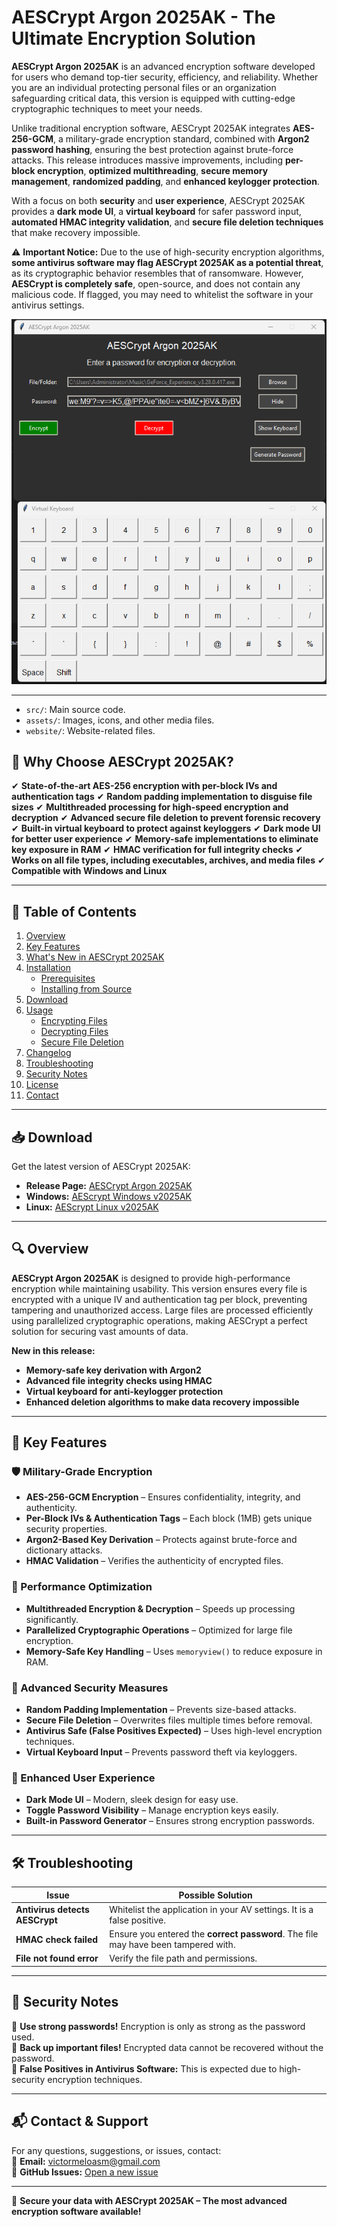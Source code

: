 # AESCrypt Argon 2025AK - The Ultimate Encryption Solution

**AESCrypt Argon 2025AK** is an advanced encryption software developed for users who demand top-tier security, efficiency, and reliability. Whether you are an individual protecting personal files or an organization safeguarding critical data, this version is equipped with cutting-edge cryptographic techniques to meet your needs.

Unlike traditional encryption software, AESCrypt 2025AK integrates **AES-256-GCM**, a military-grade encryption standard, combined with **Argon2 password hashing**, ensuring the best protection against brute-force attacks. This release introduces massive improvements, including **per-block encryption**, **optimized multithreading**, **secure memory management**, **randomized padding**, and **enhanced keylogger protection**.

With a focus on both **security** and **user experience**, AESCrypt 2025AK provides a **dark mode UI**, a **virtual keyboard** for safer password input, **automated HMAC integrity validation**, and **secure file deletion techniques** that make recovery impossible.

⚠️ **Important Notice:** Due to the use of high-security encryption algorithms, **some antivirus software may flag AESCrypt 2025AK as a potential threat**, as its cryptographic behavior resembles that of ransomware. However, **AESCrypt is completely safe**, open-source, and does not contain any malicious code. If flagged, you may need to whitelist the software in your antivirus settings.

![Screenshot](assets/screen.png)

---

- `src/`: Main source code.
- `assets/`: Images, icons, and other media files.
- `website/`: Website-related files.


## 🚀 Why Choose AESCrypt 2025AK?

✔ **State-of-the-art AES-256 encryption with per-block IVs and authentication tags**
✔ **Random padding implementation to disguise file sizes**
✔ **Multithreaded processing for high-speed encryption and decryption**
✔ **Advanced secure file deletion to prevent forensic recovery**
✔ **Built-in virtual keyboard to protect against keyloggers**
✔ **Dark mode UI for better user experience**
✔ **Memory-safe implementations to eliminate key exposure in RAM**
✔ **HMAC verification for full integrity checks**
✔ **Works on all file types, including executables, archives, and media files**
✔ **Compatible with Windows and Linux**

---

## 📜 Table of Contents

1. [Overview](#overview)
2. [Key Features](#key-features)
3. [What's New in AESCrypt 2025AK](#whats-new-in-aescrypt-2025ak)
4. [Installation](#installation)
   - [Prerequisites](#prerequisites)
   - [Installing from Source](#installing-from-source)
5. [Download](#download)
6. [Usage](#usage)
   - [Encrypting Files](#encrypting-files)
   - [Decrypting Files](#decrypting-files)
   - [Secure File Deletion](#secure-file-deletion)
7. [Changelog](#changelog)
8. [Troubleshooting](#troubleshooting)
9. [Security Notes](#security-notes)
10. [License](#license)
11. [Contact](#contact)

---

## 📥 Download

Get the latest version of AESCrypt 2025AK:

- **Release Page:** [AESCrypt Argon 2025AK](https://github.com/victormeloasm/AESCrypt/releases/tag/Argon2025)
- **Windows:** [AEScrypt Windows v2025AK](https://github.com/victormeloasm/AESCrypt/releases/download/Argon2025/AEScrypt_Windows_v2025AK.zip)
- **Linux:** [AEScrypt Linux v2025AK](https://github.com/victormeloasm/AESCrypt/releases/download/Argon2025/AEScrypt_Linux_v2025AK.zip)

---

## 🔍 Overview

**AESCrypt Argon 2025AK** is designed to provide high-performance encryption while maintaining usability. This version ensures every file is encrypted with a unique IV and authentication tag per block, preventing tampering and unauthorized access. Large files are processed efficiently using parallelized cryptographic operations, making AESCrypt a perfect solution for securing vast amounts of data.

**New in this release:**
- **Memory-safe key derivation with Argon2**
- **Advanced file integrity checks using HMAC**
- **Virtual keyboard for anti-keylogger protection**
- **Enhanced deletion algorithms to make data recovery impossible**

---

## 🔐 Key Features

### 🛡️ Military-Grade Encryption
- **AES-256-GCM Encryption** – Ensures confidentiality, integrity, and authenticity.
- **Per-Block IVs & Authentication Tags** – Each block (1MB) gets unique security properties.
- **Argon2-Based Key Derivation** – Protects against brute-force and dictionary attacks.
- **HMAC Validation** – Verifies the authenticity of encrypted files.

### 🚀 Performance Optimization
- **Multithreaded Encryption & Decryption** – Speeds up processing significantly.
- **Parallelized Cryptographic Operations** – Optimized for large file encryption.
- **Memory-Safe Key Handling** – Uses `memoryview()` to reduce exposure in RAM.

### 🔏 Advanced Security Measures
- **Random Padding Implementation** – Prevents size-based attacks.
- **Secure File Deletion** – Overwrites files multiple times before removal.
- **Antivirus Safe (False Positives Expected)** – Uses high-level encryption techniques.
- **Virtual Keyboard Input** – Prevents password theft via keyloggers.

### 🎨 Enhanced User Experience
- **Dark Mode UI** – Modern, sleek design for easy use.
- **Toggle Password Visibility** – Manage encryption keys easily.
- **Built-in Password Generator** – Ensures strong encryption passwords.

---

## 🛠️ Troubleshooting

| Issue | Possible Solution |
|-------|------------------|
| **Antivirus detects AESCrypt** | Whitelist the application in your AV settings. It is a false positive. |
| **HMAC check failed** | Ensure you entered the **correct password**. The file may have been tampered with. |
| **File not found error** | Verify the file path and permissions. |

---

## 🔑 Security Notes

🔹 **Use strong passwords!** Encryption is only as strong as the password used.  
🔹 **Back up important files!** Encrypted data cannot be recovered without the password.  
🔹 **False Positives in Antivirus Software:** This is expected due to high-security encryption techniques.  

---

## 📬 Contact & Support

For any questions, suggestions, or issues, contact:  
📧 **Email:** [victormeloasm@gmail.com](mailto:victormeloasm@gmail.com)  
🐙 **GitHub Issues:** [Open a new issue](https://github.com/victormeloasm/AESCrypt/issues)

---

🚀 **Secure your data with AESCrypt 2025AK – The most advanced encryption software available!**
